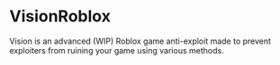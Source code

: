# VisionRoblox
Vision is an advanced (WIP) Roblox game anti-exploit made to prevent exploiters from ruining your game using various methods.

